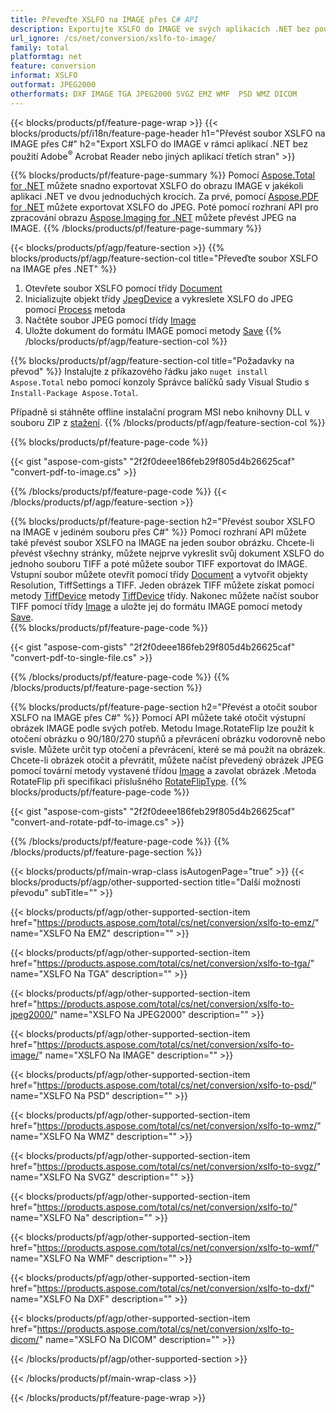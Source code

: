 ```yaml
---
title: Převeďte XSLFO na IMAGE přes C# API
description: Exportujte XSLFO do IMAGE ve svých aplikacích .NET bez použití jakékoli aplikace třetí strany
url_ignore: /cs/net/conversion/xslfo-to-image/
family: total
platformtag: net
feature: conversion
informat: XSLFO
outformat: JPEG2000
otherformats: DXF IMAGE TGA JPEG2000 SVGZ EMZ WMF  PSD WMZ DICOM
---
```

{{< blocks/products/pf/feature-page-wrap >}}
{{< blocks/products/pf/i18n/feature-page-header h1="Převést soubor XSLFO na IMAGE přes C#" h2="Export XSLFO do IMAGE v rámci aplikací .NET bez použití Adobe<sup>&reg;</sup> Acrobat Reader nebo jiných aplikací třetích stran" >}}

{{% blocks/products/pf/feature-page-summary %}}
Pomocí [Aspose.Total for .NET](https://products.aspose.com/total/net/) můžete snadno exportovat XSLFO do obrazu IMAGE v jakékoli aplikaci .NET ve dvou jednoduchých krocích. Za prvé, pomocí [Aspose.PDF for .NET](https://products.aspose.com/pdf/net/) můžete exportovat XSLFO do JPEG. Poté pomocí rozhraní API pro zpracování obrazu [Aspose.Imaging for .NET](https://products.aspose.com/imaging/net/) můžete převést JPEG na IMAGE.
{{% /blocks/products/pf/feature-page-summary  %}}

{{< blocks/products/pf/agp/feature-section >}}
{{% blocks/products/pf/agp/feature-section-col title="Převeďte soubor XSLFO na IMAGE přes .NET" %}}
1. Otevřete soubor XSLFO pomocí třídy [Document](https://apireference.aspose.com/pdf/net/aspose.pdf/document)
2. Inicializujte objekt třídy [JpegDevice](https://apireference.aspose.com/pdf/net/aspose.pdf.devices/jpegdevice) a vykreslete XSLFO do JPEG pomocí [Process](https://apireference.aspose.com/pdf/net/aspose.pdf.devices.pagedevice/process/methods/1) metoda
3. Načtěte soubor JPEG pomocí třídy [Image](https://apireference.aspose.com/imaging/net/aspose.imaging/image)
4. Uložte dokument do formátu IMAGE pomocí metody [Save](https://apireference.aspose.com/imaging/net/aspose.imaging.image/save/methods/4)
{{% /blocks/products/pf/agp/feature-section-col %}}

{{% blocks/products/pf/agp/feature-section-col title="Požadavky na převod" %}}
Instalujte z příkazového řádku jako ```nuget install Aspose.Total``` nebo pomocí konzoly Správce balíčků sady Visual Studio s ```Install-Package Aspose.Total```.

Případně si stáhněte offline instalační program MSI nebo knihovny DLL v souboru ZIP z [stažení](https://downloads.aspose.com/total/net).
{{% /blocks/products/pf/agp/feature-section-col %}}

{{% blocks/products/pf/feature-page-code %}}

{{< gist "aspose-com-gists" "2f2f0deee186feb29f805d4b26625caf" "convert-pdf-to-image.cs" >}}


{{% /blocks/products/pf/feature-page-code %}}
{{< /blocks/products/pf/agp/feature-section >}}

{{% blocks/products/pf/feature-page-section  h2="Převést soubor XSLFO na IMAGE v jediném souboru přes C#" %}}
Pomocí rozhraní API můžete také převést soubor XSLFO na IMAGE na jeden soubor obrázku. Chcete-li převést všechny stránky, můžete nejprve vykreslit svůj dokument XSLFO do jednoho souboru TIFF a poté můžete soubor TIFF exportovat do IMAGE. Vstupní soubor můžete otevřít pomocí třídy [Document](https://apireference.aspose.com/pdf/net/aspose.pdf/document) a vytvořit objekty Resolution, TiffSettings a TIFF. Jeden obrázek TIFF můžete získat pomocí metody [TiffDevice](https://apireference.aspose.com/pdf/net/aspose.pdf.devices.documentdevice/process/methods/3) metody [TiffDevice](https://apireference.aspose.com/pdf/net/aspose.pdf.devices/tiffdevice) třídy. Nakonec můžete načíst soubor TIFF pomocí třídy [Image](https://apireference.aspose.com/imaging/net/aspose.imaging/image)
a uložte jej do formátu IMAGE pomocí metody [Save](https://apireference.aspose.com/imaging/net/aspose.imaging.image/save/methods/4).  
{{% blocks/products/pf/feature-page-code %}}

{{< gist "aspose-com-gists" "2f2f0deee186feb29f805d4b26625caf" "convert-pdf-to-single-file.cs" >}}

{{% /blocks/products/pf/feature-page-code  %}}
{{% /blocks/products/pf/feature-page-section %}}

{{% blocks/products/pf/feature-page-section  h2="Převést a otočit soubor XSLFO na IMAGE přes C#" %}}
Pomocí API můžete také otočit výstupní obrázek IMAGE podle svých potřeb. Metodu Image.RotateFlip lze použít k otočení obrázku o 90/180/270 stupňů a převrácení obrázku vodorovně nebo svisle. Můžete určit typ otočení a převrácení, které se má použít na obrázek. Chcete-li obrázek otočit a převrátit, můžete načíst převedený obrázek JPEG pomocí tovární metody vystavené třídou [Image](https://apireference.aspose.com/imaging/net/aspose.imaging/image) a zavolat obrázek .Metoda RotateFlip při specifikaci příslušného [RotateFlipType](https://apireference.aspose.com/imaging/net/aspose.imaging/rotatefliptype). 
{{% blocks/products/pf/feature-page-code %}}

{{< gist "aspose-com-gists" "2f2f0deee186feb29f805d4b26625caf" "convert-and-rotate-pdf-to-image.cs" >}}

{{% /blocks/products/pf/feature-page-code  %}}
{{% /blocks/products/pf/feature-page-section %}}

{{< blocks/products/pf/main-wrap-class isAutogenPage="true" >}}
{{< blocks/products/pf/agp/other-supported-section title="Další možnosti převodu" subTitle="" >}}

{{< blocks/products/pf/agp/other-supported-section-item href="https://products.aspose.com/total/cs/net/conversion/xslfo-to-emz/" name="XSLFO Na EMZ" description="" >}}

{{< blocks/products/pf/agp/other-supported-section-item href="https://products.aspose.com/total/cs/net/conversion/xslfo-to-tga/" name="XSLFO Na TGA" description="" >}}

{{< blocks/products/pf/agp/other-supported-section-item href="https://products.aspose.com/total/cs/net/conversion/xslfo-to-jpeg2000/" name="XSLFO Na JPEG2000" description="" >}}

{{< blocks/products/pf/agp/other-supported-section-item href="https://products.aspose.com/total/cs/net/conversion/xslfo-to-image/" name="XSLFO Na IMAGE" description="" >}}

{{< blocks/products/pf/agp/other-supported-section-item href="https://products.aspose.com/total/cs/net/conversion/xslfo-to-psd/" name="XSLFO Na PSD" description="" >}}

{{< blocks/products/pf/agp/other-supported-section-item href="https://products.aspose.com/total/cs/net/conversion/xslfo-to-wmz/" name="XSLFO Na WMZ" description="" >}}

{{< blocks/products/pf/agp/other-supported-section-item href="https://products.aspose.com/total/cs/net/conversion/xslfo-to-svgz/" name="XSLFO Na SVGZ" description="" >}}

{{< blocks/products/pf/agp/other-supported-section-item href="https://products.aspose.com/total/cs/net/conversion/xslfo-to/" name="XSLFO Na" description="" >}}

{{< blocks/products/pf/agp/other-supported-section-item href="https://products.aspose.com/total/cs/net/conversion/xslfo-to-wmf/" name="XSLFO Na WMF" description="" >}}

{{< blocks/products/pf/agp/other-supported-section-item href="https://products.aspose.com/total/cs/net/conversion/xslfo-to-dxf/" name="XSLFO Na DXF" description="" >}}

{{< blocks/products/pf/agp/other-supported-section-item href="https://products.aspose.com/total/cs/net/conversion/xslfo-to-dicom/" name="XSLFO Na DICOM" description="" >}}



{{< /blocks/products/pf/agp/other-supported-section >}}

{{< /blocks/products/pf/main-wrap-class >}}

{{< /blocks/products/pf/feature-page-wrap >}}